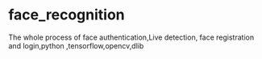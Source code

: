 # face_recognition
The whole process of face authentication,Live detection, face registration and login,python ,tensorflow,opencv,dlib
